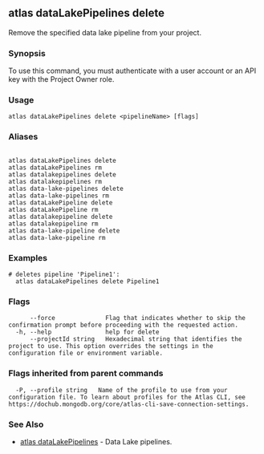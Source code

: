 ## atlas dataLakePipelines delete

Remove the specified data lake pipeline from your project.


### Synopsis

To use this command, you must authenticate with a user account or an API key with the Project Owner role.


### Usage
```
atlas dataLakePipelines delete <pipelineName> [flags]
```

### Aliases
```

atlas dataLakePipelines delete
atlas dataLakePipelines rm
atlas datalakepipelines delete
atlas datalakepipelines rm
atlas data-lake-pipelines delete
atlas data-lake-pipelines rm
atlas dataLakePipeline delete
atlas dataLakePipeline rm
atlas datalakepipeline delete
atlas datalakepipeline rm
atlas data-lake-pipeline delete
atlas data-lake-pipeline rm
```

### Examples

```
# deletes pipeline 'Pipeline1':
  atlas dataLakePipelines delete Pipeline1

```


### Flags

```
      --force              Flag that indicates whether to skip the confirmation prompt before proceeding with the requested action.
  -h, --help               help for delete
      --projectId string   Hexadecimal string that identifies the project to use. This option overrides the settings in the configuration file or environment variable.

```


### Flags inherited from parent commands

```
  -P, --profile string   Name of the profile to use from your configuration file. To learn about profiles for the Atlas CLI, see https://dochub.mongodb.org/core/atlas-cli-save-connection-settings.

```

### See Also


* [atlas dataLakePipelines](atlas_dataLakePipelines.md)	- Data Lake pipelines.



